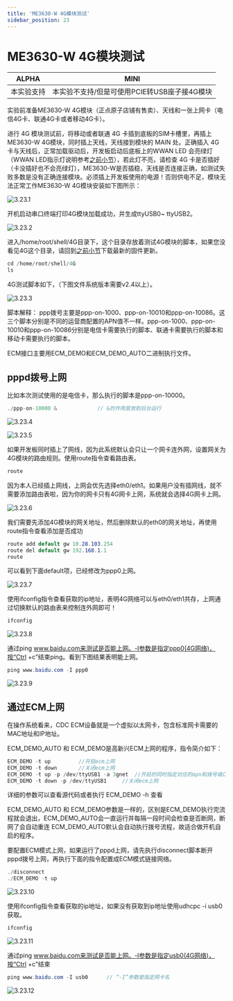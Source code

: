 ```yaml
---
title: 'ME3630-W 4G模块测试'
sidebar_position: 23
---
```


# ME3630-W 4G模块测试

| ALPHA | MINI |
| ----- | ---- |
| 本实验支持 | 本实验不支持/但是可使用PCIE转USB座子接4G模块 |

实验前准备ME3630-W 4G模块（正点原子店铺有售卖）、天线和一张上网卡（电信4G卡、联通4G卡或者移动4G卡）。

进行 4G 模块测试前，将移动或者联通 4G 卡插到底板的SIM卡槽里，再插上ME3630-W 4G模块，同时插上天线，天线接到模块的 MAIN 处。正确插入 4G 卡与天线后，正常加载驱动后，开发板启动后底板上的WWAN LED 会亮绿灯（WWAN LED指示灯说明参考[之前小节](./ec20_test.md)），若此灯不亮，请检查 4G 卡是否插好（卡没插好也不会亮绿灯），ME3630-W是否插稳，天线是否连接正确，如测试失败多数是没有正确连接模块。必须插上开发板使用的电源！否则供电不足，模块无法正常工作ME3630-W 4G模块安装如下图所示：


![3.23.1](./img/3.23.1.png)

开机启动串口终端打印4G模块加载成功，并生成ttyUSB0~ ttyUSB2。

![3.23.2](./img/3.23.2.png)

进入/home/root/shell/4G目录下，这个目录存放着测试4G模块的脚本，如果您没看见4G这个目录，请回到[之前小节](../preparation/curing_system.md)下载最新的固件更新。
```c#
cd /home/root/shell/4G
ls
```
4G测试脚本如下，（下图文件系统版本需要v2.4以上）。

![3.23.3](./img/3.23.3.png)

脚本解释：
ppp拨号主要是ppp-on-1000、ppp-on-10010和ppp-on-10086。这三个脚本分别是不同的运营商配置的APN值不一样。ppp-on-1000、ppp-on-10010和ppp-on-10086分别是电信卡需要执行的脚本、联通卡需要执行的脚本和移动卡需要执行的脚本。

ECM接口主要用ECM_DEMO和ECM_DEMO_AUTO二进制执行文件。

## pppd拨号上网

比如本次测试使用的是电信卡，那么执行的脚本是ppp-on-10000。
```c#
./ppp-on-10000 &             // &的作用是放到后台运行
```

![3.23.4](./img/3.23.4.png)

![3.23.5](./img/3.23.5.png)

如果开发板同时插上了网线，因为此系统默认会只让一个网卡连外网，设置网关为4G模块的路由规则。使用route指令查看路由表。
```c#
route
```
因为本人已经插上网线，上网会优先选择eth0/eth1。如果用户没有插网线，就不需要添加路由表啦，因为你的网卡只有4G网卡上网，系统就会选择4G网卡上网。

![3.23.6](./img/3.23.6.png)

我们需要先添加4G模块的网关地址，然后删除默认的eth0的网关地址，再使用route指令查看添加是否成功
```c#
route add default gw 10.28.103.254	
route del default gw 192.168.1.1
route
```
可以看到下面default项，已经修改为ppp0上网。

![3.23.7](./img/3.23.7.png)

使用ifconfig指令查看获取的ip地址，表明4G网络可以与eth0/eth1共存，上网通过切换默认的路由表来控制连外网即可！
```c#
ifconfig
```

![3.23.8](./img/3.23.8.png)

通过ping www.baidu.com来测试是否能上网。-I参数是指定ppp0(4G网络)，按“Ctrl +c”结束ping。看到下图结果表明能上网。
```c#
ping www.baidu.com -I ppp0
```

![3.23.9](./img/3.23.9.png)

## 通过ECM上网

在操作系统看来，CDC ECM设备就是一个虚拟以太网卡，包含标准网卡需要的MAC地址和IP地址。

ECM_DEMO_AUTO 和 ECM_DEMO是高新兴ECM上网的程序，指令简介如下：
```c#
ECM_DEMO -t up         //开启ecm上网 
ECM_DEMO -t down       //关闭ecm上网
ECM_DEMO -t up -p /dev/ttyUSB1 -a 3gnet  //开启的同时指定对应的apn和拨号端口
ECM_DEMO -t down -p /dev/ttyUSB1     //关闭ecm上网
```
详细的参数可以查看源代码或者执行 ECM_DEMO -h  查看

ECM_DEMO_AUTO 和 ECM_DEMO参数是一样的，区别是ECM_DEMO执行完流程就会退出，ECM_DEMO_AUTO会一直运行并每隔一段时间会检查是否断网，断网了会自动重连
ECM_DEMO_AUTO默认会自动执行拨号流程，故适合做开机自启的程序。

要配置ECM模式上网，如果运行了pppd上网，请先执行disconnect脚本断开pppd拨号上网，再执行下面的指令配置成ECM模式链接网络。
```c#
./disconnect
./ECM_DEMO -t up
```

![3.23.10](./img/3.23.10.png)

使用ifconfig指令查看获取的ip地址，如果没有获取到ip地址使用udhcpc -i usb0获取。
```c#
ifconfig
```

![3.23.11](./img/3.23.11.png)

通过ping www.baidu.com来测试是否能上网。-I参数是指定usb0(4G网络)，按“Ctrl +c”结束
```c#
ping www.baidu.com -I usb0      // “-I”参数是指定网卡名
```

![3.23.12](./img/3.23.12.png)